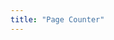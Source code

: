 ```yaml
---
title: "Page Counter"
---
```


<div class="counter">
  <script src="https://cdn.rawgit.com/shenoybr/hugo-page-counter/v1.0.0/counter.js"></script>
</div>
